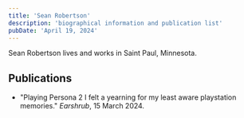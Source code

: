 ```yaml
---
title: 'Sean Robertson'
description: 'biographical information and publication list'
pubDate: 'April 19, 2024'
---
```


Sean Robertson lives and works in Saint Paul, Minnesota.

<h2>Publications</h2>
<ul>
    <li>"Playing Persona 2 I felt a yearning for my least aware playstation memories." <i>Earshrub</i>, 15 March 2024.</li>
</ul>
